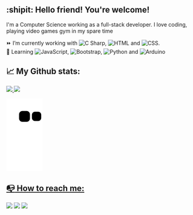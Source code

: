 ## :shipit: Hello friend! You're welcome!

I'm a Computer Science working as a full-stack developer. I love coding, playing video games gym in my spare time 

:fast_forward: I’m currently working with 
<img src="https://cdn.jsdelivr.net/gh/devicons/devicon/icons/csharp/csharp-original.svg" alt="C Sharp" width="25" height="25" />, 
<img src="https://cdn.jsdelivr.net/gh/devicons/devicon/icons/html5/html5-original.svg" alt="HTML" width="25" height="25" /> and 
<img src="https://cdn.jsdelivr.net/gh/devicons/devicon/icons/css3/css3-original.svg" alt="CSS" width="25" height="25" />.
<br>
:seedling: Learning <img src="https://cdn.jsdelivr.net/gh/devicons/devicon/icons/javascript/javascript-original.svg" alt="JavaScript" width="25" height="25" />,
<img src="https://cdn.jsdelivr.net/gh/devicons/devicon/icons/bootstrap/bootstrap-plain.svg" alt="Bootstrap" width="25" height="25" />,
<img src="https://cdn.jsdelivr.net/gh/devicons/devicon/icons/python/python-original.svg" alt="Python" width="25" height="25" /> and 
<img src="https://cdn.jsdelivr.net/gh/devicons/devicon/icons/arduino/arduino-original.svg" alt="Arduino" width="25" height="25" />

## :chart_with_upwards_trend: My Github stats:
<div>
<a href="https://github.com/GustavoVoltarel">
<img height="180em" src="https://github-readme-stats.vercel.app/api/top-langs/?username=GustavoVoltarel&layout=compact&langs_count=7&theme=dracula"/>
<img height="180em" src="https://github-readme-stats.vercel.app/api?username=GustavoVoltarel&show_icons=true&theme=dracula&include_all_commits=true&count_private=true"/>
</div>
 
![Snake animation](https://github.com/GustavoVoltarel/GustavoVoltarel/blob/output/github-contribution-grid-snake.svg)

## :mailbox_with_no_mail: How to reach me:
<div>
  <a href="https://www.linkedin.com/in/gustavo-voltarel/" target="_blank"><img src="https://img.shields.io/badge/-LinkedIn-%230077B5?style=for-the-badge&logo=linkedin&logoColor=white" target="_blank"></a>
<a href="https://www.instagram.com/gustavovoltarel/" target="_blank"><img src="https://img.shields.io/badge/-Instagram-%23E4405F?style=for-the-badge&logo=instagram&logoColor=white" target="_blank"></a>
<a href = "mailto:g.voltarel95@gmail.com"><img src="https://img.shields.io/badge/Gmail-D14836?style=for-the-badge&logo=gmail&logoColor=white" target="_blank"></a>
</div>
